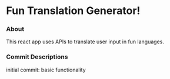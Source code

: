 # Fun Translation Generator!

### About
This react app uses APIs to translate user input in fun languages.

### Commit Descriptions
initial commit: basic functionality
